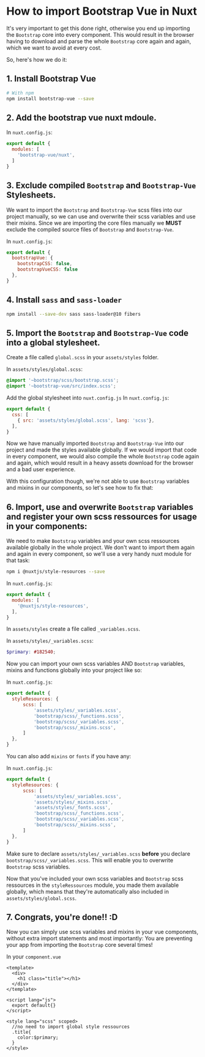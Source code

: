 # How to import Bootstrap Vue in Nuxt

It's very important to get this done right, otherwise you end up importing the `Bootstrap` core into every component. This would result in the browser having to download and parse the whole `Bootstrap` core again and again, which we want to avoid at every cost.

So, here's how we do it:

## 1. Install Bootstrap Vue

```bash
# With npm
npm install bootstrap-vue --save
```

## 2. Add the bootstrap vue nuxt mdoule.

In `nuxt.config.js`:

```javascript
export default {
  modules: [
    'bootstrap-vue/nuxt',
  ]
}
```

## 3. Exclude compiled `Bootstrap` and `Bootstrap-Vue` Stylesheets.

We want to import the `Bootstrap` and `Bootstrap-Vue` scss files into our project manually, so we can use and overwrite their scss variables and use their mixins.
Since we are importing the core files manually we **MUST** exclude the compiled source files of `Bootstrap` and `Bootstrap-Vue`.


In `nuxt.config.js`:

```javascript
export default {
  bootstrapVue: {
    bootstrapCSS: false,
    bootstrapVueCSS: false
  },
}
```

## 4. Install `sass` and `sass-loader`

```bash
npm install --save-dev sass sass-loader@10 fibers
```

## 5. Import the `Bootstrap` and `Bootstrap-Vue` code into a global stylesheet. 

Create a file called `global.scss` in your `assets/styles` folder.

In `assets/styles/global.scss`:

```scss
@import '~bootstrap/scss/bootstrap.scss';
@import '~bootstrap-vue/src/index.scss';
```

Add the global stylesheet into `nuxt.config.js`
In `nuxt.config.js`:

```javascript
export default {
  css: [
    { src: 'assets/styles/global.scss', lang: 'scss'},
  ],
}
```

Now we have manually imported `Bootstrap` and `Bootstrap-Vue` into our project and made the styles available globally. If we would import that code in every component, we would also compile the whole `Bootstrap` code again and again, which would result in a heavy assets download for the browser and a bad user experience.

With this configuration though, we're not able to use `Bootstrap` variables and mixins in our components, so let's see how to fix that:

## 6. Import, use and overwrite `Bootstrap` variables and register your own scss ressources for usage in your components:

We need to make `Bootstrap` variables and your own scss ressources available globally in the whole project. We don't want to import them again and again in every component, so we'll use a very handy nuxt module for that task:

```bash
npm i @nuxtjs/style-resources --save
```

In `nuxt.config.js`:
```javascript
export default {
  modules: [
    '@nuxtjs/style-resources',
  ],
}
```

In `assets/styles` create a file called `_variables.scss`.

In `assets/styles/_variables.scss`:

```scss
$primary: #182540;
```

Now you can import your own scss variables AND `Bootstrap` variables, mixins and functions globally into your project like so:

In `nuxt.config.js`:
```javascript
export default {
  styleResources: {
      scss: [
          'assets/styles/_variables.scss',         
          'bootstrap/scss/_functions.scss',
          'bootstrap/scss/_variables.scss',
          'bootstrap/scss/_mixins.scss',
      ]
  },
}
```

You can also add `mixins` or `fonts` if you have any:

In `nuxt.config.js`:
```javascript
export default {
  styleResources: {
      scss: [
          'assets/styles/_variables.scss',   
          'assets/styles/_mixins.scss',             
          'assets/styles/_fonts.scss',                       
          'bootstrap/scss/_functions.scss',
          'bootstrap/scss/_variables.scss',
          'bootstrap/scss/_mixins.scss',
      ]
  },
}
```

Make sure to declare `assets/styles/_variables.scss` **before** you declare `bootstrap/scss/_variables.scss`. This will enable you to overwrite `Bootstrap` scss variables.

Now that you've included your own scss variables and `Bootstrap` scss ressources in the `styleRessources` module, you made them available globally, which means that they're automatically also included in `assets/styles/global.scss`.

## 7. Congrats, you're done!! :D

Now you can simply use scss variables and mixins in your vue components, without extra import statements and most importantly: You are preventing your app from importing the `Bootstrap` core several times!

In your `component.vue`

```vue
<template>
  <div>
    <h1 class="title"></h1>
  </div>
</template>

<script lang="js">
  export default{}
</script>

<style lang="scss" scoped>
  //no need to import global style ressources
  .title{
    color:$primary;
  }
</style>

```


